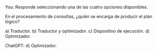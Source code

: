 You:
Responde seleccionando una de las cuatro opciones disponibles.

En el procesamiento de consultas, ¿quién se encarga de producir el plan lógico?

a) Traductor.
b) Traductor y optimizador.
c) Dispositivo de ejecución.
d) Optimizador.

ChatGPT:
d) Optimizador.
